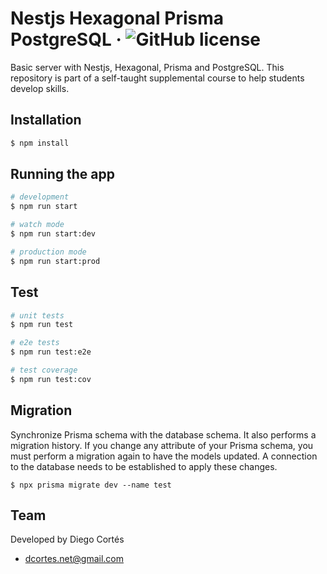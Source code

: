 # Nestjs Hexagonal Prisma PostgreSQL &middot; ![GitHub license](https://img.shields.io/badge/license-MIT-blue.svg)

Basic server with Nestjs, Hexagonal, Prisma and PostgreSQL. This repository is part of a self-taught supplemental course to help students develop skills.

## Installation

```bash
$ npm install
```

## Running the app

```bash
# development
$ npm run start

# watch mode
$ npm run start:dev

# production mode
$ npm run start:prod
```

## Test

```bash
# unit tests
$ npm run test

# e2e tests
$ npm run test:e2e

# test coverage
$ npm run test:cov
```

## Migration

Synchronize Prisma schema with the database schema. It also performs a migration history. If you change any attribute of your Prisma schema, you must perform a migration again to have the models updated. A connection to the database needs to be established to apply these changes.

```
$ npx prisma migrate dev --name test
```

## Team

Developed by Diego Cortés

- dcortes.net@gmail.com